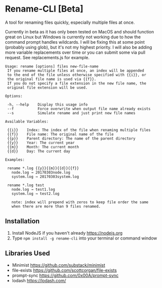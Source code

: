 # Rename-CLI [Beta]
A tool for renaming files quickly, especially multiple files at once.

Currently in beta as it has only been tested on MacOS and should function great on Linux but Windows is currently not working due to how the command prompt handles wildcards. I will be fixing this at some point (probably using glob), but it's not my highest priority. I will also be adding more variable replacements over time or you can submit some via pull request.  See replacements.js for example.

```
Usage: rename [options] files new-file-name
 If you rename multiple files at once, an index will be appended
 to the end of the file unless otherwise specified with {{i}}, or
 the original file name is used via {{f}}.
 If you do not specify a file extension in the new file name, the
 original file extension will be used.

Options:

 -h, --help    Display this usage info
 --f           Force overwrite when output file name already exists
 --s           Simulate rename and just print new file names

Available Variables:

 {{i}}    Index: The index of the file when renaming multiple files
 {{f}}    File name: The original name of the file
 {{p}}    Parent directory: The name of the parent directory
 {{y}}    Year: The current year
 {{m}}    Month: The current month
 {{d}}    Day: The current day

Examples:

 rename *.log {{y}}{{m}}{{d}}{{f}}
   node.log → 20170303node.log
   system.log → 20170303system.log

 rename *.log test
   node.log → test1.log
   system.log → test2.log

   note: index will prepend with zeros to keep file order the same
   when there are more than 9 files renamed.
```

## Installation
1. Install NodeJS if you haven't already https://nodejs.org
1. Type `npm install -g rename-cli` into your terminal or command window

## Libraries Used
- Minimist https://github.com/substack/minimist
- file-exists https://github.com/scottcorgan/file-exists
- prompt-sync https://github.com/0x00A/prompt-sync
- lodash https://lodash.com/
